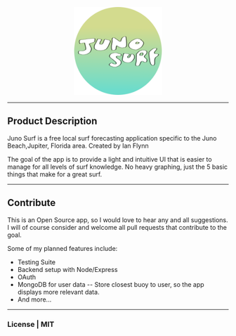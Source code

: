 <p align="center">
  <img src="./src/images/juno-surf-github-logo.png" alt="Juno Surf" width="200px">
</p>

---

## Product Description

Juno Surf is a free local surf forecasting application specific to the Juno Beach,Jupiter, Florida area. Created by Ian Flynn

The goal of the app is to provide a light and intuitive UI that is easier to manage for all levels of surf knowledge. No heavy graphing, just the 5 basic things that make for a great surf.

---

## Contribute

This is an Open Source app, so I would love to hear any and all suggestions. I will of course consider and welcome all pull requests that contribute to the goal.

Some of my planned features include:

- Testing Suite
- Backend setup with Node/Express
- OAuth
- MongoDB for user data
  -- Store closest buoy to user, so the app displays more relevant data.
- And more...

---

### License | MIT
